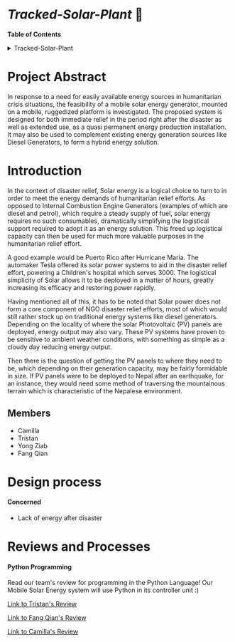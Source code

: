 # _Tracked-Solar-Plant_  :city_sunset:

**Table of Contents**

<details>
<summary>Tracked-Solar-Plant</summary>
<ul>
<li>

  [Project Abstract](https://github.com/Tristan-Technologies/EASem2Help/blob/master/Tracked-Solar-Plant.md#project-abstract)

 </li>
<ul>
<li>

 [Introduction](https://github.com/Tristan-Technologies/EASem2Help/blob/master/Tracked-Solar-Plant.md#introduction)
 </li>
<li>

  [Members](https://github.com/Tristan-Technologies/EASem2Help/blob/master/Tracked-Solar-Plant.md#members)

</li>
</ul>
<li>

  [Design process](https://github.com/Tristan-Technologies/EASem2Help/blob/master/Tracked-Solar-Plant.md#design-process)</li>
<ul>
  <li>Concerned</il>
  <li>Design</il>
  <li>implement</il>

</ul>

<br>
<li>
  Reviews and Processes </li>
  <ul>
    <li><a href="https://github.com/Tristan-Technologies/EASem2Help/blob/master/Tracked-Solar-Plant.md#Python-Programming">Python Programming</a></li>
    <li><a href="https://github.com/Tristan-Technologies/EASem2Help/blob/master/ESP_32/esp32.md">ESP32 Setup and Configuration</a></li>
  </ul>

<br>
<li>
  Analysis of System </li>
  <ul>
    <li>Solar Panel Output</li>
      <ul>
        <li>Geodetic Variation of Solar Irradiance</li>
        <li>Atmospheric Attenuation Model</li>
        <li>Standardised Local Model Coefficients</li>
        <li>Panel Performance by Locality</li>
        <li>Calculation Files and Data</li>
      </ul>
      <br>
    <li>Ground Vehicle Performance</li>
      <ul>
        <li>Range and Endurance</li>
        <li>Mechanical Loading Limitations</li>
      </ul>


</details>

# **Project Abstract**


In response to a need for easily available energy sources in humanitarian crisis situations, the feasibility of a mobile solar energy generator, mounted on a mobile, ruggedized platform is investigated. The proposed system is designed for both immediate relief in the period right after the disaster as well as extended use, as a quasi permanent energy production installation. It may also be used to complement existing energy generation sources like Diesel Generators, to form a hybrid energy solution.



# **Introduction**

In the context of disaster relief, Solar energy is a logical choice to turn to in order to meet the energy demands of humanitarian relief efforts. As opposed to Internal Combustion Engine Generators (examples of which are diesel and petrol), which require a steady supply of fuel, solar energy requires no such consumables, dramatically simplifying the logistical support required to adopt it as an energy solution. This freed up logistical capacity can then be used for much more valuable purposes in the humanitarian relief effort.



A good example would be Puerto Rico after Hurricane Maria. The automaker Tesla offered its solar power systems to aid in the disaster relief effort, powering a Children's hospital which serves 3000. The logistical simplicity of Solar allows it to be deployed in a matter of hours, greatly increasing its efficacy and restoring power rapidly.



Having mentioned all of this, it has to be noted that Solar power does not form a core component of NGO disaster relief efforts, most of which would still rather stock up on traditional energy systems like diesel generators. Depending on the locality of where the solar Photovoltaic (PV) panels are deployed, energy output may also vary. These PV systems have proven to be sensitive to ambient weather conditions, with something as simple as a cloudy day reducing energy output.



Then there is the question of getting the PV panels to where they need to be, which depending on their generation capacity, may be fairly formidable in size. If PV panels were to be deployed to Nepal after an earthquake, for an instance, they would need some method of traversing the mountainous terrain which is characteristic of the Nepalese environment.

## **Members**
* Camilla
* Tristan
* Yong Ziab
* Fang Qian



# **Design process**
#### Concerned
*  Lack of energy after disaster


# **Reviews and Processes**

#### Python Programming
Read our team's review for programming in the Python Language! Our Mobile Solar Energy system will use Python in its controller unit :)

[Link to Tristan's Review](https://github.com/Tristan-Technologies/EASem2Help/blob/master/Python_Code_and_Reviews/python%20stuff.md)

[Link to Fang Qian's Review](https://docs.google.com/document/d/1tqq-6V65ZtI57ZEuY4eLr2UzgipWy-tFuL6X0YaeYA4/edit?usp=sharing)

[Link to Camilla's Review](https://github.com/Tristan-Technologies/EASem2Help/blob/master/Python_Code_and_Reviews/Python%20Review_Camille.md)
